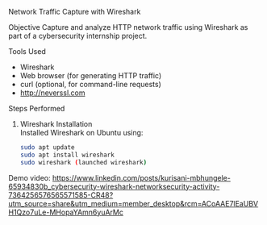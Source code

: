  Network Traffic Capture with Wireshark


Objective
Capture and analyze HTTP network traffic using Wireshark as part of a cybersecurity internship project.


Tools Used
- Wireshark
- Web browser (for generating HTTP traffic)
- curl (optional, for command-line requests)
- http://neverssl.com

Steps Performed

1. Wireshark Installation  
   Installed Wireshark on Ubuntu using:
   ```bash
   sudo apt update
   sudo apt install wireshark
   sudo wireshark (launched wireshark)

Demo video: https://www.linkedin.com/posts/kurisani-mbhungele-65934830b_cybersecurity-wireshark-networksecurity-activity-7364256576565571585-CR48?utm_source=share&utm_medium=member_desktop&rcm=ACoAAE7lEaUBVH1Qzo7uLe-MHopaYAmn6yuArMc
